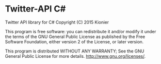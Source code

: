 # Twitter-API C&#35;
Twitter API library for C# 
Copyright (C) 2015 Kionier

This program is free software: you can redistribute it and/or modify
it under the terms of the GNU General Public License as published by
the Free Software Foundation, either version 2 of the License, or later version.

This program is distributed WITHOUT ANY WARRANTY; See the GNU General Public License for more details. <http://www.gnu.org/licenses/>.


